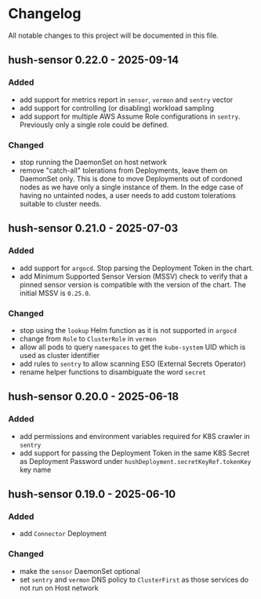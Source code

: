 <!-- markdownlint-configure-file { "MD024": { "siblings_only": true } } -->

# Changelog

All notable changes to this project will be documented in this file.

## hush-sensor 0.22.0 - 2025-09-14

### Added

- add support for metrics report in `sensor`, `vermon` and `sentry` vector
- add support for controlling (or disabling) workload sampling
- add support for multiple AWS Assume Role configurations in `sentry`. Previously only
  a single role could be defined.

### Changed

- stop running the DaemonSet on host network
- remove "catch-all" tolerations from Deployments, leave them on DaemonSet only.
  This is done to move Deployments out of cordoned nodes as we have only a single
  instance of them. In the edge case of having no untainted nodes, a user needs to add
  custom tolerations suitable to cluster needs.

## hush-sensor 0.21.0 - 2025-07-03

### Added

- add support for `argocd`. Stop parsing the Deployment Token in the chart.
- add Minimum Supported Sensor Version (MSSV) check to verify that a pinned sensor
  version is compatible with the version of the chart.
  The initial MSSV is `0.25.0`.

### Changed

- stop using the `lookup` Helm function as it is not supported in `argocd`
- change from `Role` to `ClusterRole` in `vermon`
- allow all pods to query `namespaces` to get the `kube-system` UID which is used as
  cluster identifier
- add rules to `sentry` to allow scanning ESO (External Secrets Operator)
- rename helper functions to disambiguate the word `secret`

## hush-sensor 0.20.0 - 2025-06-18

### Added

- add permissions and environment variables required for K8S crawler in `sentry`
- add support for passing the Deployment Token in the same K8S Secret as Deployment
  Password under `hushDeployment.secretKeyRef.tokenKey` key name

## hush-sensor 0.19.0 - 2025-06-10

### Added

- add `Connector` Deployment

### Changed

- make the `sensor` DaemonSet optional
- set `sentry` and `vermon` DNS policy to `ClusterFirst` as those services do not run
  on Host network
